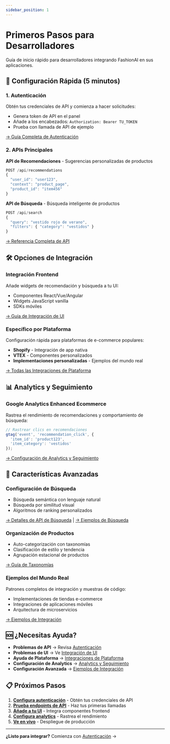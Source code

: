 ```yaml
---
sidebar_position: 1
---
```


# Primeros Pasos para Desarrolladores

Guía de inicio rápido para desarrolladores integrando FashionAI en sus aplicaciones.

## 🚀 Configuración Rápida (5 minutos)

### 1. Autenticación
Obtén tus credenciales de API y comienza a hacer solicitudes:
- Genera token de API en el panel
- Añade a los encabezados: `Authorization: Bearer TU_TOKEN`
- Prueba con llamada de API de ejemplo

[→ Guía Completa de Autenticación](./authentication)

### 2. APIs Principales
**API de Recomendaciones** - Sugerencias personalizadas de productos
```javascript
POST /api/recommendations
{
  "user_id": "user123",
  "context": "product_page",
  "product_id": "item456"
}
```

**API de Búsqueda** - Búsqueda inteligente de productos
```javascript
POST /api/search
{
  "query": "vestido rojo de verano",
  "filters": { "category": "vestidos" }
}
```

[→ Referencia Completa de API](./api-endpoints)

## 🛠️ Opciones de Integración

### Integración Frontend
Añade widgets de recomendación y búsqueda a tu UI:
- Componentes React/Vue/Angular
- Widgets JavaScript vanilla
- SDKs móviles

[→ Guía de Integración de UI](./ui-integration)

### Específico por Plataforma
Configuración rápida para plataformas de e-commerce populares:
- **Shopify** - Integración de app nativa
- **VTEX** - Componentes personalizados
- **Implementaciones personalizadas** - Ejemplos del mundo real

[→ Todas las Integraciones de Plataforma](./integrations/)

## 📊 Analytics y Seguimiento

### Google Analytics Enhanced Ecommerce
Rastrea el rendimiento de recomendaciones y comportamiento de búsqueda:
```javascript
// Rastrear clics en recomendaciones
gtag('event', 'recommendation_click', {
  'item_id': 'product123',
  'item_category': 'vestidos'
});
```

[→ Configuración de Analytics y Seguimiento](./analytics/)

## 🎯 Características Avanzadas

### Configuración de Búsqueda
- Búsqueda semántica con lenguaje natural
- Búsqueda por similitud visual
- Algoritmos de ranking personalizados

[→ Detalles de API de Búsqueda](./search/overview) | [→ Ejemplos de Búsqueda](./search/examples)

### Organización de Productos
- Auto-categorización con taxonomías
- Clasificación de estilo y tendencia
- Agrupación estacional de productos

[→ Guía de Taxonomías](./taxonomies)

### Ejemplos del Mundo Real
Patrones completos de integración y muestras de código:
- Implementaciones de tiendas e-commerce
- Integraciones de aplicaciones móviles
- Arquitectura de microservicios

[→ Ejemplos de Integración](./integrations/integration-examples)

## 🆘 ¿Necesitas Ayuda?

- **Problemas de API** → Revisa [Autenticación](./authentication)
- **Problemas de UI** → Ve [Integración de UI](./ui-integration)
- **Ayuda de Plataforma** → [Integraciones de Plataforma](./integrations/)
- **Configuración de Analytics** → [Analytics y Seguimiento](./analytics/)
- **Configuración Avanzada** → [Ejemplos de Integración](./integrations/integration-examples)

## 📋 Próximos Pasos

1. **[Configura autenticación](./authentication)** - Obtén tus credenciales de API
2. **[Prueba endpoints de API](./api-endpoints)** - Haz tus primeras llamadas
3. **[Añade a tu UI](./ui-integration)** - Integra componentes frontend
4. **[Configura analytics](./analytics/)** - Rastrea el rendimiento
5. **[Ve en vivo](./integrations/integration-examples)** - Despliegue de producción

---

**¿Listo para integrar?** Comienza con [Autenticación](./authentication) →